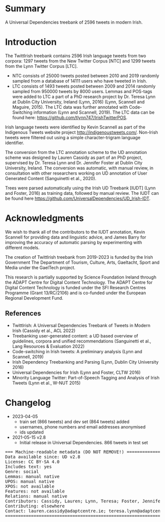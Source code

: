 # Summary

A Universal Dependencies treebank of 2596 tweets in modern Irish.

# Introduction

The TwittIrish treebank contains 2596 Irish language tweets from two corpora: 1297 tweets from the New Twitter Corpus [NTC] and 1299 tweets from the Lynn Twitter Corpus [LTC]. 

* NTC consists of 25000 tweets posted between 2010 and 2019 randomly sampled from a database of 14111 users who have tweeted in Irish.
* LTC consists of 1493 tweets posted between 2009 and 2014 randomly sampled from 950000 tweets by 8000 users. Lemmas and POS-tags were added to LTC a part of a PhD research project by Dr. Teresa Lynn at Dublin City University, Ireland (Lynn, 2016) (Lynn, Scannell and Maguire, 2015). The LTC data was further annotated with Code-Switching information (Lynn and Scannell, 2019). The LTC data can be found here: https://github.com/tlynn747/IrishTwitterPOS.

Irish language tweets were identified by Kevin Scannell as part of the Indigenous Tweets website project http://indigenoustweets.com/. Non-Irish tweets were filtered out using a simple character-trigram language identifier.

The conversion from the LTC annotation scheme to the UD annotation scheme was designed by Lauren Cassidy as part of an PhD project, supervised by Dr. Teresa Lynn and Dr. Jennifer Foster at Dublin City University, Ireland. The conversion was automatic, with manual review, in consultation with other researchers working on UD annotation of User Generated Content (Sanguinetti et al., 2020).

Trees were parsed automatically using the Irish UD Treebank [IUDT] (Lynn and Foster, 2016) as training data, followed by manual review. The IUDT can be found here https://github.com/UniversalDependencies/UD_Irish-IDT.

# Acknowledgments

We wish to thank all of the contributors to the IUDT annotation, Kevin Scannell for providing data and linguistic advice, and James Barry for improving the accuracy of automatic parsing by experimenting with different models.

The creation of TwittIrish treebank from 2019-2023 is funded by the Irish Government
The Department of Tourism, Culture, Arts, Gaeltacht, Sport and Media under the GaelTech project.

This research is partially supported by Science Foundation Ireland through the ADAPT Centre for Digital Content Technology. The ADAPT Centre for Digital Content Technology is funded under the SFI Research Centres Programme (Grant 13/RC/2106)
and is co-funded under the European Regional Development Fund.

## References
* TwittIrish: A Universal Dependencies Treebank of Tweets in Modern Irish (Cassidy et al., ACL 2022)
* Treebanking user-generated content: a UD based overview of guidelines, corpora and unified recommendations (Sanguinetti et al., Lang Resources & Evaluation 2022)
* Code-switching in Irish tweets: A preliminary analysis (Lynn and Scannell, 2019)
* Irish Dependency Treebanking and Parsing (Lynn, Dublin City University 2016)
* Universal Dependencies for Irish (Lynn and Foster, CLTW 2016)
* Minority Language Twitter: Part-of-Speech Tagging and Analysis of Irish Tweets (Lynn et al., W-NUT 2015)


# Changelog
* 2023-04-05
  * train set (866 tweets) and dev set (864 tweets) added
  * usernames, phone numbers and email addresses anonymised
  * ids updated
* 2021-05-15 v2.8
  * Initial release in Universal Dependencies. 866 tweets in test set

<pre>
=== Machine-readable metadata (DO NOT REMOVE!) ================================
Data available since: UD v2.8
License: CC BY-SA 4.0
Includes text: yes
Genre: social
Lemmas: manual native
UPOS: manual native
XPOS: not available
Features: not available
Relations: manual native
Contributors: Cassidy, Lauren; Lynn, Teresa; Foster, Jennifer; McGuinness, Sarah
Contributing: elsewhere
Contact: lauren.cassidy@adaptcentre.ie; teresa.lynn@adaptcentre.ie
===============================================================================
</pre>

